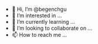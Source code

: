 - 👋 Hi, I’m @begenchgu
- 👀 I’m interested in ...
- 🌱 I’m currently learning ...
- 💞️ I’m looking to collaborate on ...
- 📫 How to reach me ...

<!---
begenchgu/begenchgu is a ✨ special ✨ repository because its `README.md` (this file) appears on your GitHub profile.
You can click the Preview link to take a look at your changes.
--->
